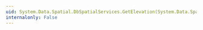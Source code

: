 ```yaml
---
uid: System.Data.Spatial.DbSpatialServices.GetElevation(System.Data.Spatial.DbGeography)
internalonly: False
---
```


